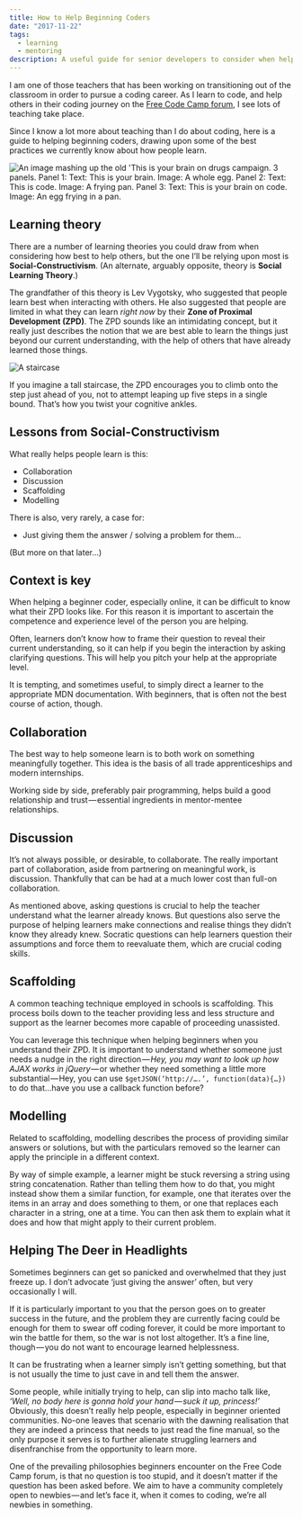 ```yaml
---
title: How to Help Beginning Coders
date: "2017-11-22"
tags:
  - learning
  - mentoring
description: A useful guide for senior developers to consider when helping their junior colleagues embark on software engineering careers.
---
```


I am one of those teachers that has been working on transitioning out of the classroom in order to pursue a coding career. As I learn to code, and help others in their coding journey on the [Free Code Camp forum](https://forum.freecodecamp.org), I see lots of teaching take place.

Since I know a lot more about teaching than I do about coding, here is a guide to helping beginning coders, drawing upon some of the best practices we currently know about how people learn.

![An image mashing up the old 'This is your brain on drugs campaign. 3 panels. Panel 1: Text: This is your brain. Image: A whole egg. Panel 2: Text: This is code. Image: A frying pan. Panel 3: Text: This is your brain on code. Image: An egg frying in a pan.](https://cdn-images-1.medium.com/max/2000/1*As74O0E4ea9OG3oiA58rDQ.png)

## Learning theory

There are a number of learning theories you could draw from when considering how best to help others, but the one I’ll be relying upon most is **Social-Constructivism**. (An alternate, arguably opposite, theory is **Social Learning Theory**.)

The grandfather of this theory is Lev Vygotsky, who suggested that people learn best when interacting with others. He also suggested that people are limited in what they can learn _right now_ by their **Zone of Proximal Development (ZPD)**. The ZPD sounds like an intimidating concept, but it really just describes the notion that we are best able to learn the things just beyond our current understanding, with the help of others that have already learned those things.

![A staircase](https://cdn-images-1.medium.com/max/2000/0*FHG904rpH-UK_dW5.jpg)

If you imagine a tall staircase, the ZPD encourages you to climb onto the step just ahead of you, not to attempt leaping up five steps in a single bound. That’s how you twist your cognitive ankles.

## Lessons from Social-Constructivism

What really helps people learn is this:

- Collaboration
- Discussion
- Scaffolding
- Modelling

There is also, very rarely, a case for:

- Just giving them the answer / solving a problem for them…

(But more on that later…)

## Context is key

When helping a beginner coder, especially online, it can be difficult to know what their ZPD looks like. For this reason it is important to ascertain the competence and experience level of the person you are helping.

Often, learners don’t know how to frame their question to reveal their current understanding, so it can help if you begin the interaction by asking clarifying questions. This will help you pitch your help at the appropriate level.

It is tempting, and sometimes useful, to simply direct a learner to the appropriate MDN documentation. With beginners, that is often not the best course of action, though.

## Collaboration

The best way to help someone learn is to both work on something meaningfully together. This idea is the basis of all trade apprenticeships and modern internships.

Working side by side, preferably pair programming, helps build a good relationship and trust — essential ingredients in mentor-mentee relationships.

## Discussion

It’s not always possible, or desirable, to collaborate. The really important part of collaboration, aside from partnering on meaningful work, is discussion. Thankfully that can be had at a much lower cost than full-on collaboration.

As mentioned above, asking questions is crucial to help the teacher understand what the learner already knows. But questions also serve the purpose of helping learners make connections and realise things they didn’t know they already knew. Socratic questions can help learners question their assumptions and force them to reevaluate them, which are crucial coding skills.

## Scaffolding

A common teaching technique employed in schools is scaffolding. This process boils down to the teacher providing less and less structure and support as the learner becomes more capable of proceeding unassisted.

You can leverage this technique when helping beginners when you understand their ZPD. It is important to understand whether someone just needs a nudge in the right direction — *Hey, you may want to look up how AJAX works in jQuery* — or whether they need something a little more substantial — Hey, you can use `$getJSON(‘http://….’, function(data){…})` to do that…have you use a callback function before?

## Modelling

Related to scaffolding, modelling describes the process of providing similar answers or solutions, but with the particulars removed so the learner can apply the principle in a different context.

By way of simple example, a learner might be stuck reversing a string using string concatenation. Rather than telling them how to do that, you might instead show them a similar function, for example, one that iterates over the items in an array and does something to them, or one that replaces each character in a string, one at a time. You can then ask them to explain what it does and how that might apply to their current problem.

## Helping The Deer in Headlights

Sometimes beginners can get so panicked and overwhelmed that they just freeze up. I don’t advocate ‘just giving the answer’ often, but very occasionally I will.

If it is particularly important to you that the person goes on to greater success in the future, and the problem they are currently facing could be enough for them to swear off coding forever, it could be more important to win the battle for them, so the war is not lost altogether. It’s a fine line, though — you do not want to encourage learned helplessness.

It can be frustrating when a learner simply isn’t getting something, but that is not usually the time to just cave in and tell them the answer.

Some people, while initially trying to help, can slip into macho talk like, _‘Well, no body here is gonna hold your hand — suck it up, princess!’_ Obviously, this doesn’t really help people, especially in beginner oriented communities. No-one leaves that scenario with the dawning realisation that they are indeed a princess that needs to just read the fine manual, so the only purpose it serves is to further alienate struggling learners and disenfranchise from the opportunity to learn more.

One of the prevailing philosophies beginners encounter on the Free Code Camp forum, is that no question is too stupid, and it doesn’t matter if the question has been asked before. We aim to have a community completely open to newbies — and let’s face it, when it comes to coding, we’re all newbies in something.
